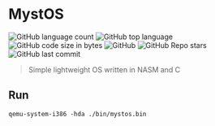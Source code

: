 # MystOS
 ![GitHub language count](https://img.shields.io/github/languages/count/NotYourFox/MystOS)
 ![GitHub top language](https://img.shields.io/github/languages/top/NotYourFox/MystOS)
 ![GitHub code size in bytes](https://img.shields.io/github/languages/code-size/NotYourFox/MystOS)
 ![GitHub](https://img.shields.io/github/license/NotYourFox/MystOS)
 ![GitHub Repo stars](https://img.shields.io/github/stars/NotYourFox/MystOS)
 ![GitHub last commit](https://img.shields.io/github/last-commit/NotYourFox/MystOS)
 
 > Simple lightweight OS written in NASM and C

 ## Run
 `qemu-system-i386 -hda ./bin/mystos.bin`